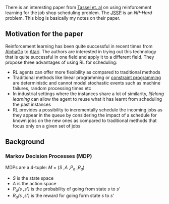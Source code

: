 There is an interesting paper from [Tassel et. al](https://arxiv.org/pdf/2104.03760.pdf) on using reinforcement learning for the job shop scheduling problem. The [JSSP](https://rs-dos.github.io/2021/11/08/Job-shop-scheduling-in-python.html) is an *NP-Hard* problem.
This blog is basically my notes on their paper.<br>
## Motivation for the paper
Reinforcement learning has been quite successful in recent times from [AlphaGo](https://deepmind.com/research/case-studies/alphago-the-story-so-far) to [Atari](https://deepmind.com/research/publications/2019/playing-atari-deep-reinforcement-learning). The authors are interested
in trying out this technology that is quite successful in one field and apply it to a different field. They propose three advantages of using RL for scheduling: <br>
* RL agents can offer more flexibility as compared to traditional methods
* Traditional methods like linear programming or [constraint programming](https://rs-dos.github.io/2021/11/08/Job-shop-scheduling-in-python.html) are deterministic and cannot model stochastic events such as machine failures, random processing times etc
* In industrial settings where the instances share a lot of similarity, *lifelong learning* can allow the agent to reuse what it has learnt from scheduling the past instances
* RL provides a possibility to incrementally schedule the incoming jobs as they appear in the queue by considering the impact of a schedule for known jobs on the new ones as compared to traditional methods that focus only on a given set of jobs<br>

## Background
### Markov Decision Processes (MDP)
MDPs are a 4-tuple: 
*M* = (*S* ,*A* ,*P<sub>a</sub>* ,*R<sub>a</sub>*) <br>
* *S* is the state space
* *A* is the action space
* *P<sub>a</sub>(*s* ,*s'*)* is the probability of going from state *s* to *s'*
* *R<sub>a</sub>(*s* ,*s'*)* is the reward for going form state *s* to *s'*


 
